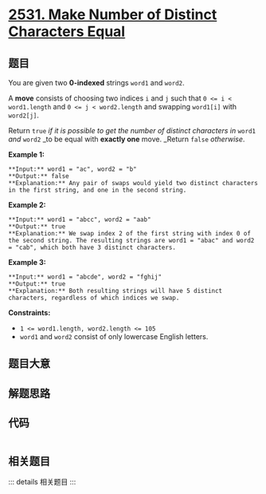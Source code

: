 # [2531. Make Number of Distinct Characters Equal](https://leetcode.com/problems/make-number-of-distinct-characters-equal)

## 题目

You are given two **0-indexed** strings `word1` and `word2`.

A **move** consists of choosing two indices `i` and `j` such that `0 <= i <
word1.length` and `0 <= j < word2.length` and swapping `word1[i]` with
`word2[j]`.

Return `true` _if it is possible to get the number of distinct characters in_
`word1` _and_ `word2` _to be equal with **exactly one** move. _Return `false`
_otherwise_.



**Example 1:**

    
    
    **Input:** word1 = "ac", word2 = "b"
    **Output:** false
    **Explanation:** Any pair of swaps would yield two distinct characters in the first string, and one in the second string.
    

**Example 2:**

    
    
    **Input:** word1 = "abcc", word2 = "aab"
    **Output:** true
    **Explanation:** We swap index 2 of the first string with index 0 of the second string. The resulting strings are word1 = "abac" and word2 = "cab", which both have 3 distinct characters.
    

**Example 3:**

    
    
    **Input:** word1 = "abcde", word2 = "fghij"
    **Output:** true
    **Explanation:** Both resulting strings will have 5 distinct characters, regardless of which indices we swap.
    



**Constraints:**

  * `1 <= word1.length, word2.length <= 105`
  * `word1` and `word2` consist of only lowercase English letters.


## 题目大意

## 解题思路

## 代码

```javascript

```

## 相关题目

::: details 相关题目
:::
